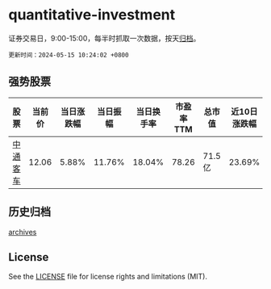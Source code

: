 # quantitative-investment

证券交易日，9:00-15:00，每半时抓取一次数据，按天[归档](archives)。

`更新时间：2024-05-15 10:24:02 +0800`

## 强势股票

|股票|当前价|当日涨跌幅|当日振幅|当日换手率|市盈率TTM|总市值|近10日涨跌幅|
|----|----|----|----|----|----|----|----|
|[中通客车](https://xueqiu.com/S/SZ000957)|12.06|5.88%|11.76%|18.04%|78.26|71.5亿|23.69%|

## 历史归档

[archives](archives)

## License

See the [LICENSE](LICENSE) file for license rights and limitations (MIT).